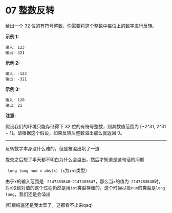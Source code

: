 # 07 整数反转

给出一个 32 位的有符号整数，你需要将这个整数中每位上的数字进行反转。

**示例 1:**

```
输入: 123
输出: 321
```

 **示例 2:**

```
输入: -123
输出: -321
```

**示例 3:**

```
输入: 120
输出: 21
```

**注意:**

假设我们的环境只能存储得下 32 位的有符号整数，则其数值范围为 [−2^31,  2^31 − 1]。请根据这个假设，如果反转后整数溢出那么就返回 0。

****

反转数字本身没什么难的，但是被溢出坑了一道

提交之后想了半天都不明白为什么会溢出，然后才知道是这句话的问题

` long long num = abs(x)`（`x`为`int`类型）

由于x的输入范围是 `-2147483648~2147483647`，那么当`x`的值为`-2147483648`时，对`x`取绝对值的这个过程仍然是用`int`类型存储的，这个时候尽管`num`的类型是`long long`，我们还是会溢出





(归根结底还是我太菜了，这都看不出来qaq)